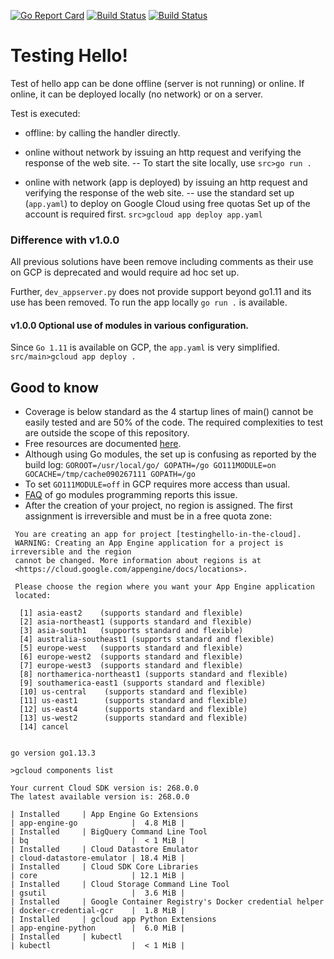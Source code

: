 [![Go Report Card](https://goreportcard.com/badge/github.com/iwdgo/htmlutils)](https://goreportcard.com/report/github.com/iwdgo/htmlutils)
[![Build Status](https://travis-ci.com/iWdGo/testinghello.svg?branch=master)](https://travis-ci.com/iWdGo/testinghello)
[![Build Status](https://api.cirrus-ci.com/github/iWdGo/testinghello.svg)](https://cirrus-ci.com/github/iWdGo/testinghello)

# Testing Hello!

Test of hello app can be done offline (server is not running) or online.
If online, it can be deployed locally (no network) or on a server.

Test is executed:
- offline: by calling the handler directly.

- online without network by issuing an http request and verifying the response of the web site.
-- To start the site locally, use `src>go run .`

- online with network (app is deployed) by issuing an http request and verifying the response of the web site.
-- use the standard set up (`app.yaml`) to deploy on Google Cloud using free quotas
    Set up of the account is required first.
    `src>gcloud app deploy app.yaml`

### Difference with v1.0.0

All previous solutions have been remove including comments as their use on GCP is deprecated
and would require ad hoc set up.

Further, `dev_appserver.py` does not provide support beyond go1.11 and its use has been removed.
To run the app locally `go run .` is available.

#### v1.0.0 Optional use of modules in various configuration.
Since `Go 1.11` is available on GCP, the `app.yaml` is very simplified.
    `src/main>gcloud app deploy .`

## Good to know

- Coverage is below standard as the 4 startup lines of main() cannot be easily tested and are 50% of the code.
The required complexities to test are outside the scope of this repository.
- Free resources are documented [here](https://cloud.google.com/free/docs/gcp-free-tier).
- Although using Go modules, the set up is confusing as reported by the build log:
`GOROOT=/usr/local/go/ GOPATH=/go GO111MODULE=on GOCACHE=/tmp/cache090267111 GOPATH=/go`
- To set `GO111MODULE=off` in GCP requires more access than usual. 
- [FAQ](https://github.com/golang/go/wiki/Modules#why-does-go-mod-init-give-the-error-cannot-determine-module-path-for-source-directory) of go modules programming reports this issue.
- After the creation of your project, no region is assigned. The first assignment is irreversible and must be
in a free quota zone:
```helloGomod>gcloud app deploy .
 You are creating an app for project [testinghello-in-the-cloud].
 WARNING: Creating an App Engine application for a project is irreversible and the region
 cannot be changed. More information about regions is at
 <https://cloud.google.com/appengine/docs/locations>.
 
 Please choose the region where you want your App Engine application
 located:
 
  [1] asia-east2    (supports standard and flexible)
  [2] asia-northeast1 (supports standard and flexible)
  [3] asia-south1   (supports standard and flexible)
  [4] australia-southeast1 (supports standard and flexible)
  [5] europe-west   (supports standard and flexible)
  [6] europe-west2  (supports standard and flexible)
  [7] europe-west3  (supports standard and flexible)
  [8] northamerica-northeast1 (supports standard and flexible)
  [9] southamerica-east1 (supports standard and flexible)
  [10] us-central    (supports standard and flexible)
  [11] us-east1      (supports standard and flexible)
  [12] us-east4      (supports standard and flexible)
  [13] us-west2      (supports standard and flexible)
  [14] cancel
```



```

go version go1.13.3

>gcloud components list

Your current Cloud SDK version is: 268.0.0
The latest available version is: 268.0.0

| Installed     | App Engine Go Extensions                             | app-engine-go            |  4.8 MiB |
| Installed     | BigQuery Command Line Tool                           | bq                       |  < 1 MiB |
| Installed     | Cloud Datastore Emulator                             | cloud-datastore-emulator | 18.4 MiB |
| Installed     | Cloud SDK Core Libraries                             | core                     | 12.1 MiB |
| Installed     | Cloud Storage Command Line Tool                      | gsutil                   |  3.6 MiB |
| Installed     | Google Container Registry's Docker credential helper | docker-credential-gcr    |  1.8 MiB |
| Installed     | gcloud app Python Extensions                         | app-engine-python        |  6.0 MiB |
| Installed     | kubectl                                              | kubectl                  |  < 1 MiB |
```
